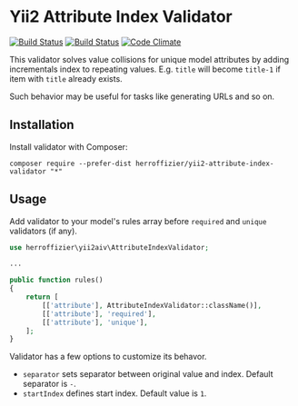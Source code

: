 Yii2 Attribute Index Validator
==============================

[![Build Status](https://travis-ci.org/herroffizier/yii2-attribute-index-validator.svg?branch=master)](https://travis-ci.org/herroffizier/yii2-attribute-index-validator) [![Build Status](https://scrutinizer-ci.com/g/herroffizier/yii2-attribute-index-validator/badges/build.png?b=master)](https://scrutinizer-ci.com/g/herroffizier/yii2-attribute-index-validator/build-status/master) [![Code Climate](https://codeclimate.com/github/herroffizier/yii2-attribute-index-validator/badges/gpa.svg)](https://codeclimate.com/github/herroffizier/yii2-attribute-index-validator)

This validator solves value collisions for unique model attributes by adding incrementals index to repeating values. E.g. ```title``` will become ```title-1``` if item with ```title``` already exists.

Such behavior may be useful for tasks like generating URLs and so on.

Installation
------------

Install validator with Composer:

```
composer require --prefer-dist herroffizier/yii2-attribute-index-validator "*"
```

Usage
-----

Add validator to your model's rules array before `required` and `unique` validators (if any).

```php
use herroffizier\yii2aiv\AttributeIndexValidator;

...

public function rules()
{
    return [
        [['attribute'], AttributeIndexValidator::className()],
        [['attribute'], 'required'],
        [['attribute'], 'unique'],
    ];
}
```

Validator has a few options to customize its behavor.

* ```separator``` sets separator between original value and index. Default separator is ```-```.
* ```startIndex``` defines start index. Default value is ```1```.